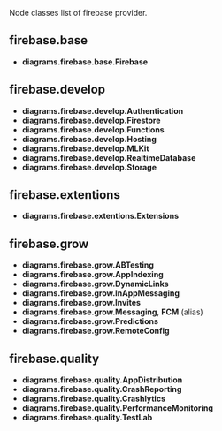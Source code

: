 Node classes list of firebase provider.

## firebase.base

- **diagrams.firebase.base.Firebase**

## firebase.develop

- **diagrams.firebase.develop.Authentication**
- **diagrams.firebase.develop.Firestore**
- **diagrams.firebase.develop.Functions**
- **diagrams.firebase.develop.Hosting**
- **diagrams.firebase.develop.MLKit**
- **diagrams.firebase.develop.RealtimeDatabase**
- **diagrams.firebase.develop.Storage**

## firebase.extentions

- **diagrams.firebase.extentions.Extensions**

## firebase.grow

- **diagrams.firebase.grow.ABTesting**
- **diagrams.firebase.grow.AppIndexing**
- **diagrams.firebase.grow.DynamicLinks**
- **diagrams.firebase.grow.InAppMessaging**
- **diagrams.firebase.grow.Invites**
- **diagrams.firebase.grow.Messaging**, **FCM** (alias)
- **diagrams.firebase.grow.Predictions**
- **diagrams.firebase.grow.RemoteConfig**

## firebase.quality

- **diagrams.firebase.quality.AppDistribution**
- **diagrams.firebase.quality.CrashReporting**
- **diagrams.firebase.quality.Crashlytics**
- **diagrams.firebase.quality.PerformanceMonitoring**
- **diagrams.firebase.quality.TestLab**
